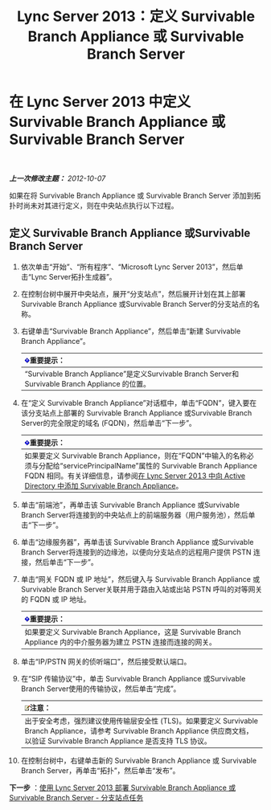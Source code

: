 ﻿---
title: Lync Server 2013：定义 Survivable Branch Appliance 或 Survivable Branch Server
TOCTitle: 定义 Survivable Branch Appliance 或 Survivable Branch Server
ms:assetid: 1f49cfbe-30b3-4600-af15-47cb2f58d18a
ms:mtpsurl: https://technet.microsoft.com/zh-cn/library/Gg398280(v=OCS.15)
ms:contentKeyID: 49312208
ms.date: 05/19/2016
mtps_version: v=OCS.15
ms.translationtype: HT
---

# 在 Lync Server 2013 中定义 Survivable Branch Appliance 或 Survivable Branch Server

 

_**上一次修改主题：** 2012-10-07_

如果在将 Survivable Branch Appliance 或 Survivable Branch Server 添加到拓扑时尚未对其进行定义，则在中央站点执行以下过程。

## 定义 Survivable Branch Appliance 或Survivable Branch Server

1.  依次单击“开始”、“所有程序”、“Microsoft Lync Server 2013”，然后单击“Lync Server拓扑生成器”。

2.  在控制台树中展开中央站点，展开“分支站点”，然后展开计划在其上部署 Survivable Branch Appliance 或Survivable Branch Server的分支站点的名称。

3.  右键单击“Survivable Branch Appliance”，然后单击“新建 Survivable Branch Appliance”。
    
    <table>
    <thead>
    <tr class="header">
    <th><img src="images/Gg398794.important(OCS.15).gif" title="important" alt="important" />重要提示：</th>
    </tr>
    </thead>
    <tbody>
    <tr class="odd">
    <td>“Survivable Branch Appliance”是定义Survivable Branch Server和 Survivable Branch Appliance 的位置。</td>
    </tr>
    </tbody>
    </table>


4.  在“定义 Survivable Branch Appliance”对话框中，单击“FQDN”，键入要在该分支站点上部署的 Survivable Branch Appliance 或Survivable Branch Server的完全限定的域名 (FQDN)，然后单击“下一步”。
    
    <table>
    <thead>
    <tr class="header">
    <th><img src="images/Gg398794.important(OCS.15).gif" title="important" alt="important" />重要提示：</th>
    </tr>
    </thead>
    <tbody>
    <tr class="odd">
    <td>如果要定义 Survivable Branch Appliance，则在“FQDN”中输入的名称必须与分配给“servicePrincipalName”属性的 Survivable Branch Appliance FQDN 相同。有关详细信息，请参阅<a href="lync-server-2013-add-a-survivable-branch-appliance-to-active-directory.md">在 Lync Server 2013 中向 Active Directory 中添加 Survivable Branch Appliance</a>。</td>
    </tr>
    </tbody>
    </table>


5.  单击“前端池”，再单击该 Survivable Branch Appliance 或Survivable Branch Server将连接到的中央站点上的前端服务器（用户服务池），然后单击“下一步”。

6.  单击“边缘服务器”，再单击该 Survivable Branch Appliance 或Survivable Branch Server将连接到的边缘池，以便向分支站点的远程用户提供 PSTN 连接，然后单击“下一步”。

7.  单击“网关 FQDN 或 IP 地址”，然后键入与 Survivable Branch Appliance 或Survivable Branch Server关联并用于路由入站或出站 PSTN 呼叫的对等网关的 FQDN 或 IP 地址。
    
    <table>
    <thead>
    <tr class="header">
    <th><img src="images/Gg398794.important(OCS.15).gif" title="important" alt="important" />重要提示：</th>
    </tr>
    </thead>
    <tbody>
    <tr class="odd">
    <td>如果要定义 Survivable Branch Appliance，这是 Survivable Branch Appliance 内的中介服务器为建立 PSTN 连接而连接的网关。</td>
    </tr>
    </tbody>
    </table>


8.  单击“IP/PSTN 网关的侦听端口”，然后接受默认端口。

9.  在“SIP 传输协议”中，单击 Survivable Branch Appliance 或Survivable Branch Server使用的传输协议，然后单击“完成”。
    
    <table>
    <thead>
    <tr class="header">
    <th><img src="images/Dn783119.note(OCS.15).gif" title="note" alt="note" />注意：</th>
    </tr>
    </thead>
    <tbody>
    <tr class="odd">
    <td>出于安全考虑，强烈建议使用传输层安全性 (TLS)。如果要定义 Survivable Branch Appliance，请参考 Survivable Branch Appliance 供应商文档，以验证 Survivable Branch Appliance 是否支持 TLS 协议。</td>
    </tr>
    </tbody>
    </table>


10. 在控制台树中，右键单击新的 Survivable Branch Appliance 或 Survivable Branch Server，再单击“拓扑”，然后单击“发布”。

**下一步** ：[使用 Lync Server 2013 部署 Survivable Branch Appliance 或 Survivable Branch Server - 分支站点任务](lync-server-2013-deploy-a-survivable-branch-appliance-or-server-branch-site-task.md)

